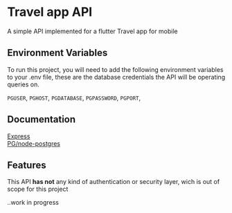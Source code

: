 
# Travel app API

A simple API implemented for a flutter Travel app for mobile


## Environment Variables

To run this project, you will need to add the following environment variables to your .env file, these are the database credentials the API will be operating queries on.

`PGUSER`,
`PGHOST`,
`PGDATABASE`,
`PGPASSWORD`,
`PGPORT`,




## Documentation

[Express](https://expressjs.com)\
[PG/node-postgres](https://node-postgres.com)



## Features
This API **has not** any kind of authentication or security layer, wich is out of scope for this project

..work in progress

